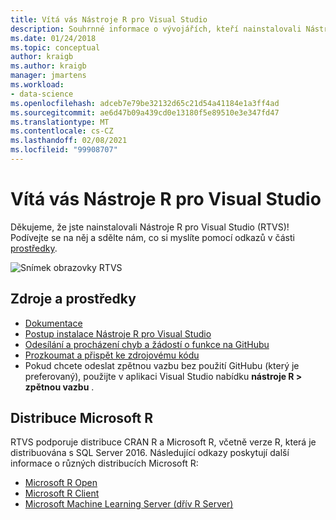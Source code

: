 ```yaml
---
title: Vítá vás Nástroje R pro Visual Studio
description: Souhrnné informace o vývojářích, kteří nainstalovali Nástroje R pro Visual Studio.
ms.date: 01/24/2018
ms.topic: conceptual
author: kraigb
ms.author: kraigb
manager: jmartens
ms.workload:
- data-science
ms.openlocfilehash: adceb7e79be32132d65c21d54a41184e1a3ff4ad
ms.sourcegitcommit: ae6d47b09a439cd0e13180f5e89510e3e347fd47
ms.translationtype: MT
ms.contentlocale: cs-CZ
ms.lasthandoff: 02/08/2021
ms.locfileid: "99908707"
---
```

# <a name="welcome-to-r-tools-for-visual-studio"></a>Vítá vás Nástroje R pro Visual Studio

Děkujeme, že jste nainstalovali Nástroje R pro Visual Studio (RTVS)! Podívejte se na něj a sdělte nám, co si myslíte pomocí odkazů v části [prostředky](#resources).

![Snímek obrazovky RTVS](media/installer-screenshot.png)

## <a name="resources"></a>Zdroje a prostředky

- [Dokumentace](index.md)
- [Postup instalace Nástroje R pro Visual Studio](installing-r-tools-for-visual-studio.md)
- [Odesílání a procházení chyb a žádostí o funkce na GitHubu](https://github.com/Microsoft/RTVS/issues)
- [Prozkoumat a přispět ke zdrojovému kódu](https://github.com/Microsoft/RTVS/blob/master/LICENSE)
- Pokud chcete odeslat zpětnou vazbu bez použití GitHubu (který je preferovaný), použijte v aplikaci Visual Studio nabídku **nástroje R > zpětnou vazbu** .

## <a name="microsoft-r-distributions"></a>Distribuce Microsoft R

RTVS podporuje distribuce CRAN R a Microsoft R, včetně verze R, která je distribuována s SQL Server 2016. Následující odkazy poskytují další informace o různých distribucích Microsoft R:

- [Microsoft R Open](https://mran.microsoft.com/download/)
- [Microsoft R Client](/machine-learning-server/r-client/what-is-microsoft-r-client)
- [Microsoft Machine Learning Server (dřív R Server)](/machine-learning-server/)
